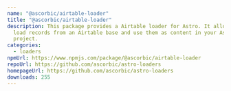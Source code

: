 ```yaml
---
name: "@ascorbic/airtable-loader"
title: "@ascorbic/airtable-loader"
description: This package provides a Airtable loader for Astro. It allows you to
  load records from an Airtable base and use them as content in your Astro
  project.
categories:
  - loaders
npmUrl: https://www.npmjs.com/package/@ascorbic/airtable-loader
repoUrl: https://github.com/ascorbic/astro-loaders
homepageUrl: https://github.com/ascorbic/astro-loaders
downloads: 255
---
```

